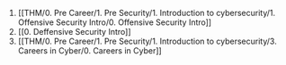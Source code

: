 1. [[THM/0. Pre Career/1. Pre Security/1. Introduction to cybersecurity/1. Offensive Security Intro/0. Offensive Security Intro]]
2. [[0. Deffensive Security Intro]]
3. [[THM/0. Pre Career/1. Pre Security/1. Introduction to cybersecurity/3. Careers in Cyber/0. Careers in Cyber]]
